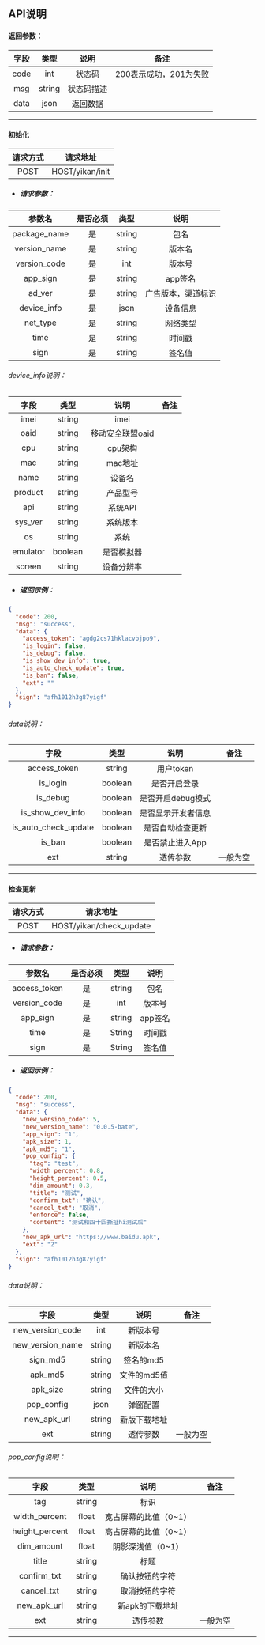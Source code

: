 ## API说明
#### 返回参数：
|字段|类型|说明|备注|
|:-:|:-:|:-:|:-:|
|code|int|状态码|200表示成功，201为失败|
|msg|string|状态码描述||
|data|json|返回数据||


---
#### 初始化
|请求方式|请求地址|
|:-:|:-:|
|POST|HOST/yikan/init|
- ##### 请求参数：
|参数名|是否必须|类型|说明|
|:-:|:-:|:-:|:-:|
|package_name|是|string|包名|
|version_name|是|string|版本名|
|version_code|是|int|版本号|
|app_sign|是|string|app签名|
|ad_ver|是|string|广告版本，渠道标识|
|device_info|是|json|设备信息|
|net_type|是|string|网络类型|
|time|是|string|时间戳|
|sign|是|string|签名值|

###### device_info说明：
|字段|类型|说明|备注|
|:-:|:-:|:-:|:-:|
|imei|string|imei||
|oaid|string|移动安全联盟oaid||
|cpu|string|cpu架构||
|mac|string|mac地址||
|name|string|设备名||
|product|string|产品型号||
|api|string|系统API||
|sys_ver|string|系统版本||
|os|string|系统||
|emulator|boolean|是否模拟器||
|screen|string|设备分辨率||

- ##### 返回示例：
```json
{
  "code": 200,
  "msg": "success",
  "data": {
    "access_token": "agdg2cs71hklacvbjpo9",
    "is_login": false,
    "is_debug": false,
    "is_show_dev_info": true,
    "is_auto_check_update": true,
    "is_ban": false,
    "ext": ""
  },
  "sign": "afh1012h3g87yigf"
}
```

###### data说明：
|字段|类型|说明|备注|
|:-:|:-:|:-:|:-:|
|access_token|string|用户token||
|is_login|boolean|是否开启登录||
|is_debug|boolean|是否开启debug模式||
|is_show_dev_info|boolean|是否显示开发者信息||
|is_auto_check_update|boolean|是否自动检查更新||
|is_ban|boolean|是否禁止进入App||
|ext|string|透传参数|一般为空|


---
#### 检查更新

|请求方式|请求地址|
|:-:|:-:|
|POST|HOST/yikan/check_update|
- ##### 请求参数：
|参数名|是否必须|类型|说明|
|:-:|:-:|:-:|:-:|
|access_token|是|string|包名|
|version_code|是|int|版本号|
|app_sign|是|string|app签名|
|time|是|String|时间戳|
|sign|是|String|签名值|

- ##### 返回示例：
```json
{
  "code": 200,
  "msg": "success",
  "data": {
    "new_version_code": 5,
    "new_version_name": "0.0.5-bate",
    "app_sign": "1",
    "apk_size": 1,
    "apk_md5": "1",
    "pop_config": {
      "tag": "test",
      "width_percent": 0.8,
      "height_percent": 0.5,
      "dim_amount": 0.3,
      "title": "测试",
      "confirm_txt": "确认",
      "cancel_txt": "取消",
      "enforce": false,
      "content": "测试和四十回撕扯hi测试后"
    },
    "new_apk_url": "https://www.baidu.apk",
    "ext": "2"
  },
  "sign": "afh1012h3g87yigf"
}
```

###### data说明：
|字段|类型|说明|备注|
|:-:|:-:|:-:|:-:|
|new_version_code|int|新版本号||
|new_version_name|string|新版本名||
|sign_md5|string|签名的md5||
|apk_md5|string|文件的md5值||
|apk_size|string|文件的大小||
|pop_config|json|弹窗配置||
|new_apk_url|string|新版下载地址||
|ext|string|透传参数|一般为空|

###### pop_config说明：
|字段|类型|说明|备注|
|:-:|:-:|:-:|:-:|
|tag|string|标识||
|width_percent|float|宽占屏幕的比值（0~1）||
|height_percent|float|高占屏幕的比值（0~1）||
|dim_amount|float|阴影深浅值（0~1）||
|title|string|标题||
|confirm_txt|string|确认按钮的字符||
|cancel_txt|string|取消按钮的字符||
|new_apk_url|string|新apk的下载地址||
|ext|string|透传参数|一般为空|
---